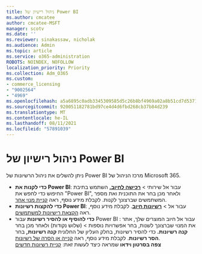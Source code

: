 ```yaml
---
title: ניהול רישיון של Power BI
ms.author: cmcatee
author: cmcatee-MSFT
manager: scotv
ms.date: ''
ms.reviewer: sinakassaw, nicholak
ms.audience: Admin
ms.topic: article
ms.service: o365-administration
ROBOTS: NOINDEX, NOFOLLOW
localization_priority: Priority
ms.collection: Adm_O365
ms.custom:
- commerce_licensing
- "9002564"
- "4969"
ms.openlocfilehash: a5a6895c0adb3345309585d5c26b8bf4969a02a8b51cd7d537105f81c3d9ea4f
ms.sourcegitcommit: 920051182781bd97ce4d4d6fbd268cb37b84d239
ms.translationtype: MT
ms.contentlocale: he-IL
ms.lasthandoff: 08/11/2021
ms.locfileid: "57891039"
---
```

# <a name="power-bi-license-management"></a>ניהול רישיון של Power BI

ניתן להשלים את ניהול הרשיונות של Power BI מרכז הניהול של Microsoft 365.

- **כדי לקנות את Power BI**: עבור אל שירותי  \> **[רכישה לחיוב.](https://go.microsoft.com/fwlink/p/?linkid=868433)** השתמש בתיבת החיפוש כדי לחפש את "Power BI", ולאחר מכן בחר את התוכנית ואת מספר המשתמשים שברצונך לקנות. לקבלת מידע נוסף, ראה [קניית מנוי אחר](https://docs.microsoft.com/microsoft-365/commerce/try-or-buy-microsoft-365#buy-a-different-subscription).
- **כדי להקצות רשיונות Power BI**: עבור אל   >  **[רשיונות חיוב](https://go.microsoft.com/fwlink/p/?linkid=842264)**. לקבלת מידע נוסף, ראה [הקצאת רישיונות למשתמשים](https://docs.microsoft.com/microsoft-365/admin/manage/assign-licenses-to-users).
- **כדי להוסיף או להסיר רשיונות** עבור Power BI : עבור אל חיוב המוצרים שלך, אתר את המנוי שברצונך לשנות, בחר אפשרויות נוספות  >  **[](https://go.microsoft.com/fwlink/p/?linkid=842054)**(שלוש נקודות) ולאחר מכן בחר **קנה רשיונות.**  כדי להסיר רשיונות, בחלק העליון של החלונית **קנה רשיונות,** בחר **הסר רשיונות**. לקבלת מידע נוסף, ראה [קנייה או הסרה של רשיונות](https://docs.microsoft.com/microsoft-365/commerce/licenses/buy-licenses).\
**צפה בסרטון וידאו** שמראה כיצד לעשות זאת: [קניית רשיונות חדשים](https://go.microsoft.com/fwlink/p/?linkid=2154857)